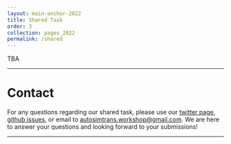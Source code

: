 ```yaml
---
layout: main-anchor-2022
title: Shared Task
order: 3
collection: pages_2022
permalink: /shared
---
```


TBA

---

# Contact
For any questions regarding our shared task, please use our [twitter page](https://twitter.com/autosimtrans), [github issues](https://github.com/autosimtrans/AutoSimTrans-Shared-Task-2020/issues), or email to [autosimtrans.workshop@gmail.com](autosimtrans.workshop@gmail.com). We are here to answer your questions and looking forward to your submissions!

---

